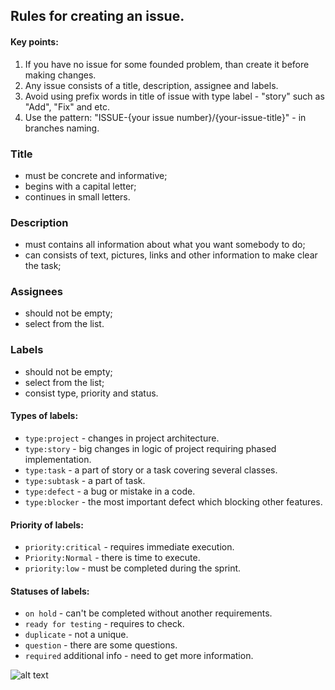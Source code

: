 ## Rules for creating an issue.


#### Key points:
1.  If you have no issue for some founded problem, than create it before making changes.
2.  Any issue consists of a title, description, assignee and labels.
3.  Avoid using prefix words in title of issue with type label - "story" such as "Add", "Fix" and etc.
4.  Use the pattern: "ISSUE-{your issue number}/{your-issue-title}" - in branches naming.

### Title
- must be concrete and informative;
- begins with a capital letter;
- continues in small letters.

### Description
- must contains all information about what you want somebody to do;
- can consists of text, pictures, links and other information to make clear the task; 

### Assignees
- should not be empty;
- select from the list.

### Labels
- should not be empty;
- select from the list;
- consist type, priority and status.

#### Types of labels:
- `type:project` - changes in project architecture.
- `type:story` - big changes in logic of project requiring phased implementation.
- `type:task` - a part of story or a task covering several classes.
- `type:subtask` - a part of task. 
- `type:defect` - a bug or mistake in a code.
- `type:blocker` - the most important defect which blocking other features.

#### Priority of labels:
- `priority:critical` - requires immediate execution.
- `Priority:Normal` - there is time to execute.
- `priority:low` - must be completed during the sprint.

#### Statuses of labels:
- `on hold` - can't be completed without another requirements.
- `ready for testing` - requires to check.
- `duplicate` - not a unique.
- `question` - there are some questions.
- `required` additional info - need to get more information.

![alt text](https://i.ibb.co/p2yBp2H/issue.png "Example of an issue")
